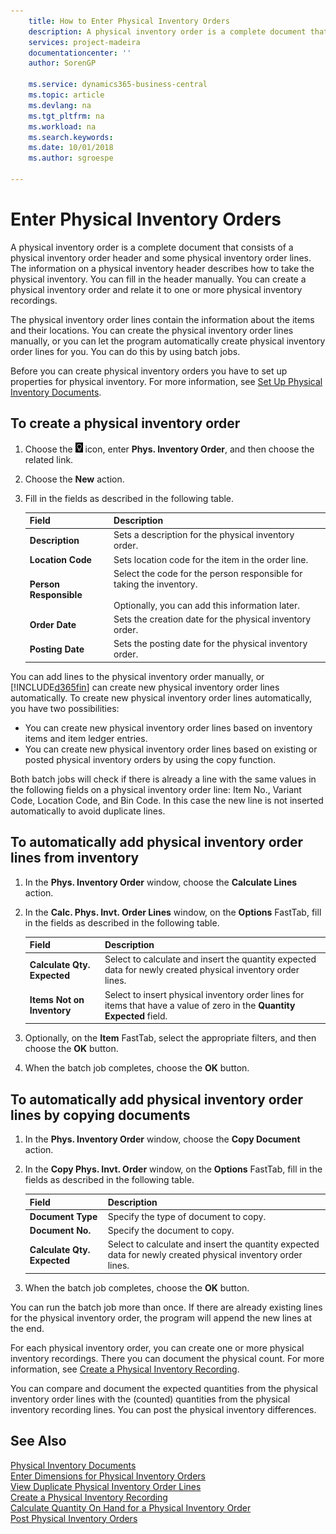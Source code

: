 ```yaml
---
    title: How to Enter Physical Inventory Orders
    description: A physical inventory order is a complete document that consists of a physical inventory order header and some physical inventory order lines. The information on a physical inventory header describes how to take the physical inventory.
    services: project-madeira
    documentationcenter: ''
    author: SorenGP

    ms.service: dynamics365-business-central
    ms.topic: article
    ms.devlang: na
    ms.tgt_pltfrm: na
    ms.workload: na
    ms.search.keywords:
    ms.date: 10/01/2018
    ms.author: sgroespe

---
```

# Enter Physical Inventory Orders
A physical inventory order is a complete document that consists of a physical inventory order header and some physical inventory order lines. The information on a physical inventory header describes how to take the physical inventory. You can fill in the header manually. You can create a physical inventory order and relate it to one or more physical inventory recordings.  

The physical inventory order lines contain the information about the items and their locations. You can create the physical inventory order lines manually, or you can let the program automatically create physical inventory order lines for you. You can do this by using batch jobs.  

Before you can create physical inventory orders you have to set up properties for physical inventory. For more information, see [Set Up Physical Inventory Documents](how-to-set-up-physical-inventory-documents.md).  

## To create a physical inventory order  

1.  Choose the ![Search for Page or Report](../../media/ui-search/search_small.png "Search for Page or Report icon") icon, enter **Phys. Inventory Order**, and then choose the related link.  
2.  Choose the **New** action.  
3.  Fill in the fields as described in the following table.  

    |Field|Description|  
    |---------------------------------|---------------------------------------|  
    |**Description**|Sets a description for the physical inventory order.|  
    |**Location Code**|Sets location code for the item in the order line.|  
    |**Person Responsible**|Select the code for the person responsible for taking the inventory.<br /><br /> Optionally, you can add this information later.|  
    |**Order Date**|Sets the creation date for the physical inventory order.|  
    |**Posting Date**|Sets the posting date for the physical inventory order.|  

You can add lines to the physical inventory order manually, or [!INCLUDE[d365fin](../../includes/d365fin_md.md)] can create new physical inventory order lines automatically. To create new physical inventory order lines automatically, you have two possibilities:  

- You can create new physical inventory order lines based on inventory items and item ledger entries.  
- You can create new physical inventory order lines based on existing or posted physical inventory orders by using the copy function.  

Both batch jobs will check if there is already a line with the same values in the following fields on a physical inventory order line: Item No., Variant Code, Location Code, and Bin Code. In this case the new line is not inserted automatically to avoid duplicate lines.  

## To automatically add physical inventory order lines from inventory  

1.  In the **Phys. Inventory Order** window, choose the **Calculate Lines** action.  
2.  In the **Calc. Phys. Invt. Order Lines** window, on the **Options** FastTab, fill in the fields as described in the following table.  

    |Field|Description|  
    |---------------------------------|---------------------------------------|  
    |**Calculate Qty. Expected**|Select to calculate and insert the quantity expected data for newly created physical inventory order lines.|  
    |**Items Not on Inventory**|Select to insert physical inventory order lines for items that have a value of zero in the **Quantity Expected** field.|  

3.  Optionally, on the **Item** FastTab, select the appropriate filters, and then choose the **OK** button.  
4.  When the batch job completes, choose the **OK** button.  

## To automatically add physical inventory order lines by copying documents  

1.  In the **Phys. Inventory Order** window, choose the **Copy Document** action.  
2.  In the **Copy Phys. Invt. Order** window, on the **Options** FastTab, fill in the fields as described in the following table.  

    |Field|Description|  
    |---------------------------------|---------------------------------------|  
    |**Document Type**|Specify the type of document to copy.|  
    |**Document No.**|Specify the document to copy.|  
    |**Calculate Qty. Expected**|Select to calculate and insert the quantity expected data for newly created physical inventory order lines.|  

3.  When the batch job completes, choose the **OK** button.  

You can run the batch job more than once. If there are already existing lines for the physical inventory order, the program will append the new lines at the end.  

For each physical inventory order, you can create one or more physical inventory recordings. There you can document the physical count. For more information, see [Create a Physical Inventory Recording](how-to-create-a-physical-inventory-recording.md).  

You can compare and document the expected quantities from the physical inventory order lines with the (counted) quantities from the physical inventory recording lines. You can post the physical inventory differences.  

## See Also  
 [Physical Inventory Documents](physical-inventory-documents.md)   
 [Enter Dimensions for Physical Inventory Orders](how-to-enter-dimensions-for-physical-inventory-orders.md)   
 [View Duplicate Physical Inventory Order Lines](how-to-view-duplicate-physical-inventory-order-lines.md)   
 [Create a Physical Inventory Recording](how-to-create-a-physical-inventory-recording.md)   
 [Calculate Quantity On Hand for a Physical Inventory Order](how-to-calculate-quantity-on-hand-for-a-physical-inventory-order.md)   
 [Post Physical Inventory Orders](how-to-post-physical-inventory-orders.md)
